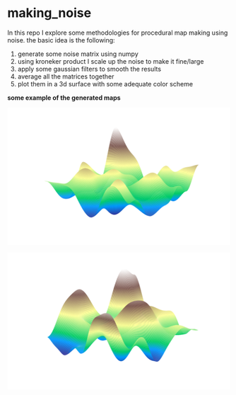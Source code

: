 # making_noise
In this repo I explore some methodologies for procedural map making using noise. 
the basic idea is the following:

1. generate some noise matrix using numpy 
2. using kroneker product I scale up the noise to make it fine/large
3. apply some gaussian filters to smooth the results
4. average all the matrices together 
5. plot them in a 3d surface with some adequate color scheme

__some example of the generated maps__

![map2](https://github.com/fmerizzi/making_noise/blob/master/Figure%2018.png)

![map1](https://github.com/fmerizzi/making_noise/blob/master/Figure%207.png)
